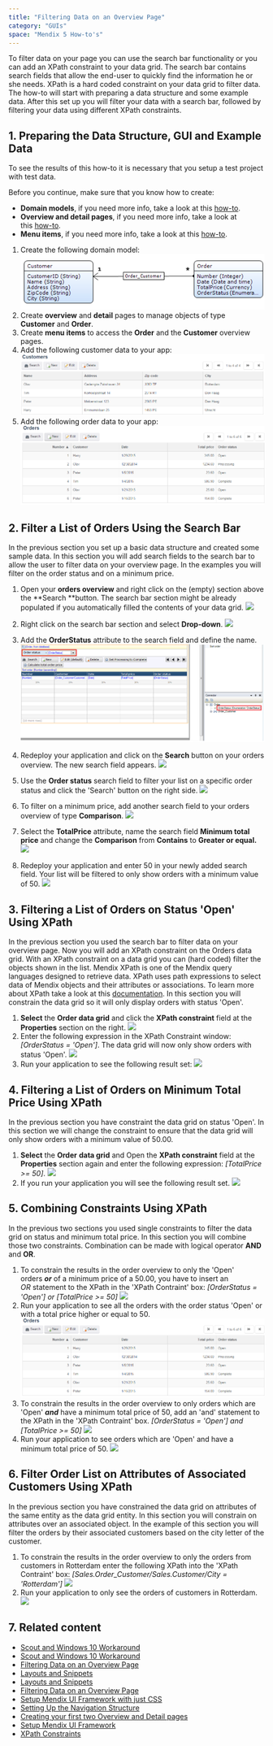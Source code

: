 ```yaml
---
title: "Filtering Data on an Overview Page"
category: "GUIs"
space: "Mendix 5 How-to's"
---
```


To filter data on your page you can use the search bar functionality or you can add an XPath constraint to your data grid. The search bar contains search fields that allow the end-user to quickly find the information he or she needs. XPath is a hard coded constraint on your data grid to filter data. The how-to will start with preparing a data structure and some example data. After this set up you will filter your data with a search bar, followed by filtering your data using different XPath constraints.  

## 1\. Preparing the Data Structure, GUI and Example Data

To see the results of this how-to it is necessary that you setup a test project with test data.

Before you continue, make sure that you know how to create:

*   **Domain models**, if you need more info, take a look at this [how-to](creating-a-basic-data-layer).
*   **Overview and detail pages**, if you need more info, take a look at this [how-to](creating-your-first-two-overview-and-detail-pages).
*   **Menu items**, if you need more info, take a look at this [how-to](setting-up-the-navigation-structure).

1.  Create the following domain model:
    ![](attachments/8785272/8946672.png)
2.  Create **overview** and **detail** pages to manage objects of type **Customer** and **Order**.
3.  Create **menu items** to access the **Order** and the **Customer** overview pages.
4.  Add the following customer data to your app:
    ![](attachments/8785272/8946678.png)
5.  Add the following order data to your app:
    ![](attachments/8785272/8946679.png)

## 2\. Filter a List of Orders Using the Search Bar

In the previous section you set up a basic data structure and created some sample data. In this section you will add search fields to the search bar to allow the user to filter data on your overview page. In the examples you will filter on the order status and on a minimum price.

1. Open your **orders overview** and right click on the (empty) section above the **Search **button. The search bar section might be already populated if you automatically filled the contents of your data grid.
    ![](attachments/8785272/8946745.png)

2. Right click on the search bar section and select **Drop-down**.
    ![](attachments/8785272/8946754.png)

3. Add the **OrderStatus** attribute to the search field and define the name.
    ![](attachments/8785272/8946758.png)

4.  Redeploy your application and click on the **Search** button on your orders overview. The new search field appears.
    ![](attachments/8785272/8946759.png)

5.  Use the **Order status** search field to filter your list on a specific order status and click the 'Search' button on the right side.
    ![](attachments/8785272/8946760.png)

6.  To filter on a minimum price, add another search field to your orders overview of type **Comparison**.
    ![](attachments/8785272/8946761.png)

7.  Select the **TotalPrice** attribute, name the search field **Minimum total price** and change the **Comparison** from **Contains** to **Greater or equal.**
    ![](attachments/8785272/8946762.png)

8.  Redeploy your application and enter 50 in your newly added search field. Your list will be filtered to only show orders with a minimum value of 50.
    ![](attachments/8785272/8946763.png)

## 3\. Filtering a List of Orders on Status 'Open' Using XPath 

In the previous section you used the search bar to filter data on your overview page. Now you will add an XPath constraint on the Orders data grid. With an XPath constraint on a data grid you can (hard coded) filter the objects shown in the list. Mendix XPath is one of the Mendix query languages designed to retrieve data. XPath uses path expressions to select data of Mendix objects and their attributes or associations. To learn more about XPath take a look at this [documentation](/refguide5/xpath-constraints). In this section you will constrain the data grid so it will only display orders with status 'Open'.

1.  **Select** the **Order data grid** and click the **XPath constraint** field at the **Properties** section on the right.
    ![](attachments/8785272/8946680.png)
2.  Enter the following expression in the XPath Constraint window: _[OrderStatus = 'Open']_. The data grid will now only show orders with status 'Open'.
    ![](attachments/8785272/8946681.png)
3.  Run your application to see the following result set:
    ![](attachments/8785272/8946682.png)

## 4\. Filtering a List of Orders on Minimum Total Price Using XPath

In the previous section you have constraint the data grid on status 'Open'. In this section we will change the constraint to ensure that the data grid will only show orders with a minimum value of 50.00.

1.  **Select** the **Order** **data grid** and Open the **XPath constraint** field at the **Properties** section again and enter the following expression: _[TotalPrice >= 50]_.
    ![](attachments/8785272/8946685.png) 
2.  If you run your application you will see the following result set.
    ![](attachments/8785272/8946684.png)

## 5\. Combining Constraints Using XPath

In the previous two sections you used single constraints to filter the data grid on status and minimum total price. In this section you will combine those two constraints. Combination can be made with logical operator **AND** and **OR**.  

1.  To constrain the results in the order overview to only the 'Open' orders _**or**_ of a minimum price of a 50.00, you have to insert an _OR_ statement to the XPath in the 'XPath Contraint' box:
    _[OrderStatus = 'Open']_
    _or_
    _[TotalPrice >= 50]_
    ![](attachments/8785272/8946686.png)
2.  Run your application to see all the orders with the order status 'Open' or with a total price higher or equal to 50.
    ![](attachments/8785272/8946679.png)
3.  To constrain the results in the order overview to only orders which are 'Open' _**and**_ have a minimum total price of 50, add an 'and' statement to the XPath in the 'XPath Contraint' box.
    _[OrderStatus = 'Open']_
    _and_
    _[TotalPrice >= 50]_
    ![](attachments/8785272/8946687.png)
4.  Run your application to see orders which are 'Open' and have a minimum total price of 50.
    ![](attachments/8785272/8946688.png)

## 6\. Filter Order List on Attributes of Associated Customers Using XPath

In the previous section you have constrained the data grid on attributes of the same entity as the data grid entity. In this section you will constrain on attributes over an associated object. In the example of this section you will filter the orders by their associated customers based on the city letter of the customer. 

1.  To constrain the results in the order overview to only the orders from customers in Rotterdam enter the following XPath into the 'XPath Contraint' box:
    _[Sales.Order_Customer/Sales.Customer/City = 'Rotterdam']_
    ![](attachments/8785272/8946689.png)
2.  Run your application to only see the orders of customers in Rotterdam.
    ![](attachments/8785272/8946690.png)

## 7\. Related content

*   [Scout and Windows 10 Workaround](scout-and-windows-10-workaround)
*   [Scout and Windows 10 Workaround](/howto6/scout-and-windows-10-workaround)
*   [Filtering Data on an Overview Page](filtering-data-on-an-overview-page)
*   [Layouts and Snippets](layouts-and-snippets)
*   [Layouts and Snippets](/howto6/layouts-and-snippets)
*   [Filtering Data on an Overview Page](/howto6/filtering-data-on-an-overview-page)
*   [Setup Mendix UI Framework with just CSS](setup-mendix-ui-framework-with-just-css)
*   [Setting Up the Navigation Structure](setting-up-the-navigation-structure)
*   [Creating your first two Overview and Detail pages](creating-your-first-two-overview-and-detail-pages)
*   [Setup Mendix UI Framework](setup-mendix-ui-framework)
*   [XPath Constraints](/refguide5/xpath-constraints)
